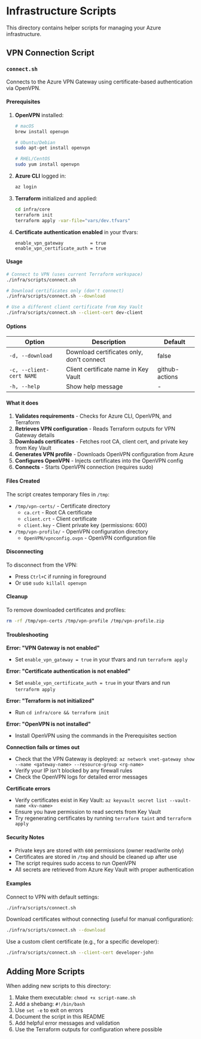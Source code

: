 # Infrastructure Scripts

This directory contains helper scripts for managing your Azure infrastructure.

## VPN Connection Script

### `connect.sh`

Connects to the Azure VPN Gateway using certificate-based authentication via OpenVPN.

#### Prerequisites

1. **OpenVPN** installed:
   ```bash
   # macOS
   brew install openvpn
   
   # Ubuntu/Debian
   sudo apt-get install openvpn
   
   # RHEL/CentOS
   sudo yum install openvpn
   ```

2. **Azure CLI** logged in:
   ```bash
   az login
   ```

3. **Terraform** initialized and applied:
   ```bash
   cd infra/core
   terraform init
   terraform apply -var-file="vars/dev.tfvars"
   ```

4. **Certificate authentication enabled** in your tfvars:
   ```hcl
   enable_vpn_gateway          = true
   enable_vpn_certificate_auth = true
   ```

#### Usage

```bash
# Connect to VPN (uses current Terraform workspace)
./infra/scripts/connect.sh

# Download certificates only (don't connect)
./infra/scripts/connect.sh --download

# Use a different client certificate from Key Vault
./infra/scripts/connect.sh --client-cert dev-client
```

#### Options

| Option | Description | Default |
|--------|-------------|---------|
| `-d, --download` | Download certificates only, don't connect | false |
| `-c, --client-cert NAME` | Client certificate name in Key Vault | github-actions |
| `-h, --help` | Show help message | - |

#### What it does

1. **Validates requirements** - Checks for Azure CLI, OpenVPN, and Terraform
2. **Retrieves VPN configuration** - Reads Terraform outputs for VPN Gateway details
3. **Downloads certificates** - Fetches root CA, client cert, and private key from Key Vault
4. **Generates VPN profile** - Downloads OpenVPN configuration from Azure
5. **Configures OpenVPN** - Injects certificates into the OpenVPN config
6. **Connects** - Starts OpenVPN connection (requires sudo)

#### Files Created

The script creates temporary files in `/tmp`:

- `/tmp/vpn-certs/` - Certificate directory
  - `ca.crt` - Root CA certificate
  - `client.crt` - Client certificate
  - `client.key` - Client private key (permissions: 600)
- `/tmp/vpn-profile/` - OpenVPN configuration directory
  - `OpenVPN/vpnconfig.ovpn` - OpenVPN configuration file

#### Disconnecting

To disconnect from the VPN:
- Press `Ctrl+C` if running in foreground
- Or use `sudo killall openvpn`

#### Cleanup

To remove downloaded certificates and profiles:

```bash
rm -rf /tmp/vpn-certs /tmp/vpn-profile /tmp/vpn-profile.zip
```

#### Troubleshooting

**Error: "VPN Gateway is not enabled"**
- Set `enable_vpn_gateway = true` in your tfvars and run `terraform apply`

**Error: "Certificate authentication is not enabled"**
- Set `enable_vpn_certificate_auth = true` in your tfvars and run `terraform apply`

**Error: "Terraform is not initialized"**
- Run `cd infra/core && terraform init`

**Error: "OpenVPN is not installed"**
- Install OpenVPN using the commands in the Prerequisites section

**Connection fails or times out**
- Check that the VPN Gateway is deployed: `az network vnet-gateway show --name <gateway-name> --resource-group <rg-name>`
- Verify your IP isn't blocked by any firewall rules
- Check the OpenVPN logs for detailed error messages

**Certificate errors**
- Verify certificates exist in Key Vault: `az keyvault secret list --vault-name <kv-name>`
- Ensure you have permission to read secrets from Key Vault
- Try regenerating certificates by running `terraform taint` and `terraform apply`

#### Security Notes

- Private keys are stored with `600` permissions (owner read/write only)
- Certificates are stored in `/tmp` and should be cleaned up after use
- The script requires sudo access to run OpenVPN
- All secrets are retrieved from Azure Key Vault with proper authentication

#### Examples

Connect to VPN with default settings:
```bash
./infra/scripts/connect.sh
```

Download certificates without connecting (useful for manual configuration):
```bash
./infra/scripts/connect.sh --download
```

Use a custom client certificate (e.g., for a specific developer):
```bash
./infra/scripts/connect.sh --client-cert developer-john
```

## Adding More Scripts

When adding new scripts to this directory:

1. Make them executable: `chmod +x script-name.sh`
2. Add a shebang: `#!/bin/bash`
3. Use `set -e` to exit on errors
4. Document the script in this README
5. Add helpful error messages and validation
6. Use the Terraform outputs for configuration where possible
